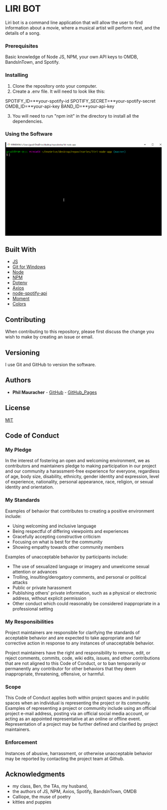 # LIRI BOT

Liri bot is a command line application that will allow the user to find information about a movie, where a musical artist will perform next, and the details of a song.

### Prerequisites

Basic knowledge of Node JS, NPM, your own API keys to OMDB, BandsInTown, and Spotify.

### Installing

1.  Clone the repository onto your computer.
2.  Create a .env file. It will need to look like this:

SPOTIFY_ID=**your-spotify-id
SPOTIFY_SECRET=**your-spotify-secret
OMDB_ID=**your-api-key
BAND_ID=**your-api-key

3.  You will need to run "npm init" in the directory to install all the dependencies.

### Using the Software

![Instructions](https://github.com/gradientus/liri-node-app/blob/master/liri.gif)

## Built With

- [JS](https://developer.mozilla.org/en-US/docs/Web/JavaScript)
- [Git for Windows](https://gitforwindows.org/)
- [Node](https://nodejs.org/)
- [NPM](https://www.npmjs.com/)
- [Dotenv](https://www.npmjs.com/package/dotenv)
- [Axios](https://www.npmjs.com/package/axios)
- [node-spotify-api](https://www.npmjs.com/package/node-spotify-api)
- [Moment](https://www.npmjs.com/package/moment)
- [Colors](https://www.npmjs.com/package/colors)

## Contributing

When contributing to this repository, please first discuss the change you wish to make by creating an issue or email.

## Versioning

I use Git and GitHub to version the software.

## Authors

- **Phil Mauracher** - [GitHub](https://github.com/gradientus) - [GitHub_Pages](https://gradientus.github.io)

## License

[MIT](https://choosealicense.com/licenses/mit/)

## Code of Conduct

### My Pledge

In the interest of fostering an open and welcoming environment, we as
contributors and maintainers pledge to making participation in our project and
our community a harassment-free experience for everyone, regardless of age, body
size, disability, ethnicity, gender identity and expression, level of experience,
nationality, personal appearance, race, religion, or sexual identity and
orientation.

### My Standards

Examples of behavior that contributes to creating a positive environment
include:

- Using welcoming and inclusive language
- Being respectful of differing viewpoints and experiences
- Gracefully accepting constructive criticism
- Focusing on what is best for the community
- Showing empathy towards other community members

Examples of unacceptable behavior by participants include:

- The use of sexualized language or imagery and unwelcome sexual attention or
  advances
- Trolling, insulting/derogatory comments, and personal or political attacks
- Public or private harassment
- Publishing others' private information, such as a physical or electronic
  address, without explicit permission
- Other conduct which could reasonably be considered inappropriate in a
  professional setting

### My Responsibilities

Project maintainers are responsible for clarifying the standards of acceptable
behavior and are expected to take appropriate and fair corrective action in
response to any instances of unacceptable behavior.

Project maintainers have the right and responsibility to remove, edit, or
reject comments, commits, code, wiki edits, issues, and other contributions
that are not aligned to this Code of Conduct, or to ban temporarily or
permanently any contributor for other behaviors that they deem inappropriate,
threatening, offensive, or harmful.

### Scope

This Code of Conduct applies both within project spaces and in public spaces
when an individual is representing the project or its community. Examples of
representing a project or community include using an official project e-mail
address, posting via an official social media account, or acting as an appointed
representative at an online or offline event. Representation of a project may be
further defined and clarified by project maintainers.

### Enforcement

Instances of abusive, harrassment, or otherwise unacceptable behavior may be
reported by contacting the project team at Github.

## Acknowledgments

- my class, Ben, the TAs, my husband,
- the authors of JS, NPM, Axios, Spotify, BandsInTown, OMDB
- Calliope, the muse of poetry
- kitties and puppies
